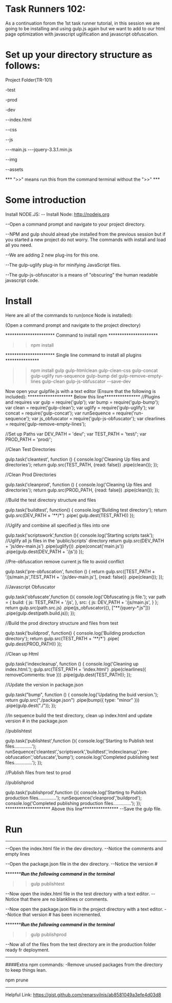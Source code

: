 # Task Runners 102:

As a continuation forom the 1st task runner tutorial, in this session we are going to be installing and using gulp.js again but we want to add to our html page optimization with javascript uglification and javascript obfuscation.

# Set up your directory structure as follows:
Project Folder(TR-101)

-test

-prod

-dev

--index.html

--css

--js

---main.js
---jquery-3.3.1.min.js

--img

--assets

*** ">>" means run this from the command terminal without the ">>" ***

# Some introduction
Install NODE.JS:
-- Install Node:
http://nodejs.org

--Open a command prompt and navigate to your project directory.

--NPM and gulp should alread ybe installed from the previous session but if you started a new project do not worry. The commands with install and load all you need.

--We are adding 2 new plug-ins for this one.

--The gulp-uglify plug-in for minifying JavaScript files.

--The gulp-js-obfuscator is a means of "obscuring" the human readable javascript code.

# Install
Here are all of the commands to run(once Node is installed):

(Open a command prompt and navigate to the project directory)

********************** Command to install npm **********************
>>npm install

********************** Single line command to install all plugins ***************
>>npm install gulp gulp-htmlclean gulp-clean-css gulp-concat gulp-uglify run-sequence gulp-bump del gulp-remove-empty-lines gulp-clean gulp-js-obfuscator --save-dev

Now open your gulpfile.js with a text editor (Ensure that the following is included):
******************** Below this line****************
//Plugins and requires
var gulp = require('gulp');
var bump = require('gulp-bump');
var clean = require('gulp-clean');
var uglify = require('gulp-uglify');
var concat = require('gulp-concat');
var runSequence = require('run-sequence');
var js_obfuscator = require('gulp-js-obfuscator');
var clearlines = require('gulp-remove-empty-lines');

//Set up Paths
var DEV_PATH = 'dev/';
var TEST_PATH = 'test/';
var PROD_PATH = 'prod/';


//Clean Test Directories

gulp.task('cleantest', function () {
  console.log('Cleaning Up files and directories');
    return gulp.src(TEST_PATH, {read: false})
        .pipe(clean());
});

//Clean Prod Directories

gulp.task('cleanprod', function () {
  console.log('Cleaning Up files and directories');
    return gulp.src(PROD_PATH, {read: false})
        .pipe(clean());
});

//Build the test directory structure and files

gulp.task('buildtest', function() {
  console.log('Building test directory');
  return gulp.src(DEV_PATH + '**/*')
    .pipe( gulp.dest(TEST_PATH))
});

//Uglify and combine all specified js files into one

gulp.task('scriptswork',function (){
  console.log('Starting scripts task');
  //Uglify all js files in the 'public/scripts' directory
   return gulp.src(DEV_PATH + 'js/dev-main.js')
         .pipe(uglify())
         .pipe(concat('main.js'))
         .pipe(gulp.dest(DEV_PATH + '/js'))
});


//Pre-obfuscation remove current js file to avoid conflict

gulp.task('pre-obfuscation', function () {
    return gulp.src([TEST_PATH + '/js/main.js',TEST_PATH + '/js/dev-main.js'], {read: false})
        .pipe(clean());
});

//Javascript Obfuscator

gulp.task('obfuscate',function (){
  console.log('Obfuscating js file.');
  var path = {
    build: {
      js: TEST_PATH + '/js',
    },
    src: {
      js: DEV_PATH + '/js/main.js',
    }
};
  return gulp.src(path.src.js)
      .pipe(js_obfuscator({}, ["**/jquery-*.js"]))
      .pipe(gulp.dest(path.build.js));
});


//Build the prod directory structure and files from test

gulp.task('buildprod', function() {
  console.log('Building production directory');
  return gulp.src(TEST_PATH + '**/*')
    .pipe( gulp.dest(PROD_PATH))
});

//Clean up Html

gulp.task('indexcleanup', function () {
  console.log('Cleaning up index.html.');
  gulp.src(TEST_PATH + 'index.html')
  .pipe(clearlines({
    removeComments: true
  }))
  .pipe(gulp.dest(TEST_PATH));
});


//Update the version in package.json

gulp.task("bump", function () {
  console.log('Updating the buid version.');
    return gulp.src("./package.json")
        .pipe(bump({ type: "minor" }))
        .pipe(gulp.dest("./"));
});

//In sequence build the test directory, clean up index.html and update version # in the package.json

//publishtest

gulp.task('publishtest',function (){
console.log('Starting to Publish test files..............');
runSequence('cleantest','scriptswork','buildtest','indexcleanup','pre-obfuscation','obfuscate','bump');
console.log('Completed publishing test files..............');
});

//Publish files from test to prod

//publishprod

gulp.task('publishprod',function (){
console.log('Starting to Publish production files..............');
runSequence('cleanprod','buildprod');
console.log('Completed publishing production files..............');
});
******************** Above this line****************
--Save the gulp file.

# Run
************************************************

--Open the index.html file in the dev directory.
--Notice the comments and empty lines

--Open the package.json file in the dev directory.
--Notice the version #


**********************Run the following command in the terminal***************
>>gulp publishtest


--Now open the index.html file in the test directory with a text editor.
--Notice that there are no blanklines or comments.

--Now open the package.json file in the project directory with a text editor.
--Notice that version # has been incremented.

**********************Run the following command in the terminal***************
>>gulp publishprod

--Now all of the files from the test directory are in the production folder ready fr deployment.

************************************************
####Extra npm commands:
-Remove unused packages from the directory to keep things lean.

npm prune


************************************************
Helpful Link:
https://gist.github.com/renarsvilnis/ab8581049a3efe4d03d8
